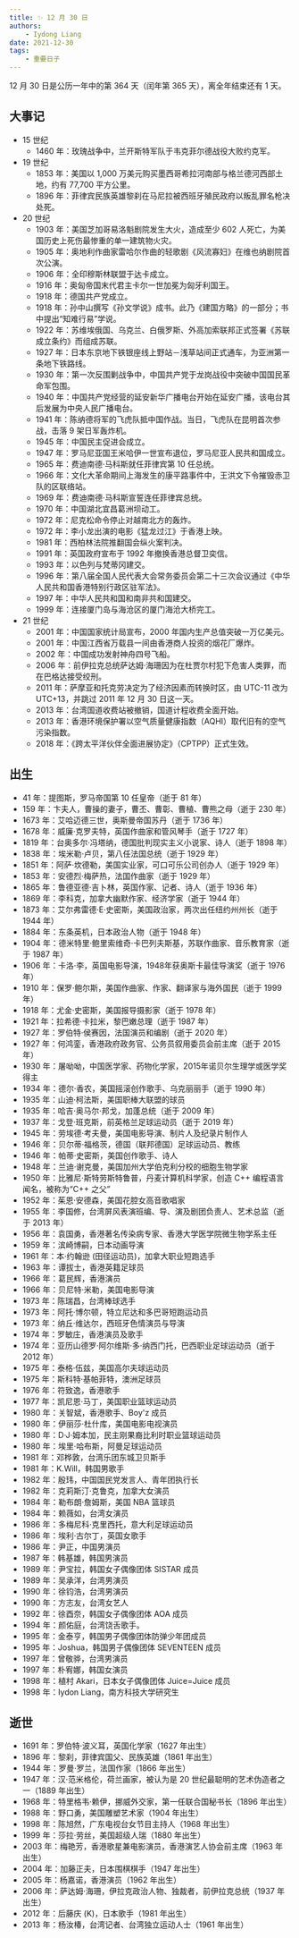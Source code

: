 ```yaml
---
title: ✨ 12 月 30 日
authors:
    - Iydong Liang
date: 2021-12-30
tags:
    - 重要日子
---
```


12 月 30 日是公历一年中的第 364 天（闰年第 365 天），离全年结束还有 1 天。

## 大事记
- 15 世纪
    - 1460 年：玫瑰战争中，兰开斯特军队于韦克菲尔德战役大败约克军。
- 19 世纪
    - 1853 年：美国以 1,000 万美元购买墨西哥希拉河南部与格兰德河西部土地，约有 77,700 平方公里。
    - 1896 年：菲律宾民族英雄黎刹在马尼拉被西班牙殖民政府以叛乱罪名枪决处死。
- 20 世纪
    - 1903 年：美国芝加哥易洛魁剧院发生大火，造成至少 602 人死亡，为美国历史上死伤最惨重的单一建筑物火灾。
    - 1905 年：奥地利作曲家雷哈尔作曲的轻歌剧《风流寡妇》在维也纳剧院首次公演。
    - 1906 年：全印穆斯林联盟于达卡成立。
    - 1916 年：奥匈帝国末代君主卡尔一世加冕为匈牙利国王。
    - 1918 年：德国共产党成立。
    - 1918 年：孙中山撰写《孙文学说》成书。此乃《建国方略》的一部分；书中提出“知难行易”学说。
    - 1922 年：苏维埃俄国、乌克兰、白俄罗斯、外高加索联邦正式签署《苏联成立条约》而组成苏联。
    - 1927 年：日本东京地下铁银座线上野站－浅草站间正式通车，为亚洲第一条地下铁路线。
    - 1930 年：第一次反围剿战争中，中国共产党于龙岗战役中突破中国国民革命军包围。
    - 1940 年：中国共产党经营的延安新华广播电台开始在延安广播，该电台其后发展为中央人民广播电台。
    - 1941 年：陈纳德将军的飞虎队抵中国作战。当日，飞虎队在昆明首次参战，击落 9 架日军轰炸机。
    - 1945 年：中国民主促进会成立。
    - 1947 年：罗马尼亚国王米哈伊一世宣布退位，罗马尼亚人民共和国成立。
    - 1965 年：费迪南德·马科斯就任菲律宾第 10 任总统。
    - 1966 年：文化大革命期间上海发生的康平路事件中，王洪文下令摧毁赤卫队的区联络站。
    - 1969 年：费迪南德·马科斯宣誓连任菲律宾总统。
    - 1970 年：中国湖北宜昌葛洲坝动工。
    - 1972 年：尼克松命令停止对越南北方的轰炸。
    - 1972 年：李小龙出演的电影《猛龙过江》于香港上映。
    - 1981 年：西柏林法院推翻国会纵火案判决。
    - 1991 年：英国政府宣布于 1992 年撤换香港总督卫奕信。
    - 1993 年：以色列与梵蒂冈建交。
    - 1996 年：第八届全国人民代表大会常务委员会第二十三次会议通过《中华人民共和国香港特别行政区驻军法》。
    - 1997 年：中华人民共和国和南非共和国建交。
    - 1999 年：连接厦门岛与海沧区的厦门海沧大桥完工。
- 21 世纪
    - 2001 年：中国国家统计局宣布，2000 年国内生产总值突破一万亿美元。
    - 2001 年：中国江西省万载县一间由香港商人投资的烟花厂爆炸。
    - 2002 年：中国成功发射神舟四号飞船。
    - 2006 年：前伊拉克总统萨达姆·海珊因为在杜贾尔村犯下危害人类罪，而在巴格达接受绞刑。
    - 2011 年：萨摩亚和托克劳决定为了经济因素而转换时区，由 UTC-11 改为 UTC+13，并跳过 2011 年 12 月 30 日这一天。
    - 2013 年：台湾国道收费站被撤销，国道计程收费全面开始。
    - 2013 年：香港环境保护署以空气质量健康指数（AQHI）取代旧有的空气污染指数。
    - 2018 年：《跨太平洋伙伴全面进展协定》（CPTPP）正式生效。


## 出生
- 41 年：提图斯，罗马帝国第 10 任皇帝（逝于 81 年）
- 159 年：卞夫人，曹操的妻子，曹丕、曹彰、曹植、曹熊之母（逝于 230 年）
- 1673 年：艾哈迈德三世，奥斯曼帝国苏丹（逝于 1736 年）
- 1678 年：威廉·克罗夫特，英国作曲家和管风琴手（逝于 1727 年）
- 1819 年：台奥多尔·冯塔纳，德国批判现实主义小说家、诗人（逝于 1898 年）
- 1838 年：埃米勒·卢贝，第八任法国总统（逝于 1929 年）
- 1851 年：阿萨·坎德勒，美国实业家，可口可乐公司创办人（逝于 1929 年）
- 1853 年：安德烈·梅萨热，法国作曲家（逝于 1929 年）
- 1865 年：鲁德亚德·吉卜林，英国作家、记者、诗人（逝于 1936 年）
- 1869 年：李科克，加拿大幽默作家、经济学家（逝于 1944 年）
- 1873 年：艾尔弗雷德·E·史密斯，美国政治家，两次出任纽约州州长（逝于 1944 年）
- 1884 年：东条英机，日本政治人物（逝于 1948 年）
- 1904 年：德米特里·鲍里索维奇·卡巴列夫斯基，苏联作曲家、音乐教育家（逝于 1987 年）
- 1906 年：卡洛·李，英国电影导演，1948年获奥斯卡最佳导演奖（逝于 1976 年）
- 1910 年：保罗·鲍尔斯，美国作曲家、作家、翻译家与海外国民（逝于 1999 年）
- 1918 年：尤金·史密斯，美国报导摄影家（逝于 1978 年）
- 1921 年：拉希德·卡拉米，黎巴嫩总理（逝于 1987 年）
- 1927 年：罗伯特·侯赛因，法国演员和编剧（逝于 2020 年）
- 1927 年：何鸿銮，香港政府政务官、公务员叙用委员会前主席（逝于 2015 年）
- 1930 年：屠呦呦，中国医学家、药物化学家，2015年诺贝尔生理学或医学奖得主
- 1934 年：德尔·香农，美国摇滚创作歌手、乌克丽丽手（逝于 1990 年）
- 1935 年：山迪·柯法斯，美国职棒大联盟的球员
- 1935 年：哈吉·奥马尔·邦戈，加蓬总统（逝于 2009 年）
- 1937 年：戈登·班克斯，前英格兰足球运动员（逝于 2019 年）
- 1945 年：劳埃德·考夫曼，美国电影导演、制片人及纪录片制作人
- 1946 年：贝尔蒂·福格茨，德国（联邦德国）足球运动员、教练
- 1946 年：帕蒂·史密斯，美国创作歌手、诗人
- 1948 年：兰迪·谢克曼，美国加州大学伯克利分校的细胞生物学家
- 1950 年：比雅尼·斯特劳斯特鲁普，丹麦计算机科学家，创造 C++ 编程语言闻名，被称为“C++ 之父”
- 1952 年：茱恩·安德森，美国花腔女高音歌唱家
- 1955 年：李国修，台湾屏风表演班编、导、演及剧团负责人、艺术总监（逝于 2013 年）
- 1956 年：袁国勇，香港著名传染病专家、香港大学医学院微生物学系主任
- 1959 年：滨崎博嗣，日本动画导演
- 1961 年：本·约翰逊 (田径运动员)，加拿大职业短跑选手
- 1963 年：谭拔士，香港英籍足球员
- 1966 年：葛民辉，香港演员
- 1966 年：贝尼特·米勒，美国电影导演
- 1973 年：陈瑞昌，台湾棒球选手
- 1973 年：阿托·博尔顿，特立尼达和多巴哥短跑运动员
- 1973 年：纳丘·维达尔，西班牙色情演员与导演
- 1974 年：罗敏庄，香港演员及歌手
- 1974 年：亚历山德罗·阿尔维斯·多·纳西门托，巴西职业足球运动员（逝于 2012 年）
- 1975 年：泰格·伍兹，美国高尔夫球运动员
- 1975 年：斯科特·基帕菲特，澳洲足球员
- 1976 年：符致逸，香港歌手
- 1977 年：凯尼恩·马丁，美国职业篮球运动员
- 1980 年：关智斌，香港歌手、Boy'z 成员
- 1980 年：伊丽莎·杜什库，美国电影电视演员
- 1980 年：D·J·姆本加，民主刚果裔比利时职业篮球运动员
- 1980 年：埃里·哈布斯，阿曼足球运动员
- 1981 年：邓桦敦，台湾乐团东城卫贝斯手
- 1981 年：K.Will，韩国男歌手
- 1982 年：殷玮，中国国民党发言人、青年团执行长
- 1982 年：克莉斯汀·克鲁克，加拿大女演员
- 1984 年：勒布朗·詹姆斯，美国 NBA 篮球员
- 1984 年：赖薇如，台湾女演员
- 1986 年：多梅尼科·克里西托，意大利足球运动员
- 1986 年：埃利·古尔丁，英国女歌手
- 1986 年：尹正，中国男演员
- 1987 年：韩基雄，韩国男演员
- 1989 年：尹宝拉，韩国女子偶像团体 SISTAR 成员
- 1989 年：吴承洋，台湾男演员
- 1990 年：徐钧浩，台湾男演员
- 1990 年：方志友，台湾女艺人
- 1992 年：徐酉奈，韩国女子偶像团体 AOA 成员
- 1994 年：颜佑庭，台湾饶舌歌手。
- 1995 年：金泰亨，韩国男子偶像团体防弹少年团成员
- 1995 年：Joshua，韩国男子偶像团体 SEVENTEEN 成员
- 1997 年：曾敬骅，台湾男演员
- 1997 年：朴宥娜，韩国女演员
- 1998 年：植村 Akari，日本女子偶像团体 Juice=Juice 成员
- 1998 年：Iydon Liang，南方科技大学研究生


## 逝世
- 1691 年：罗伯特·波义耳，英国化学家（1627 年出生）
- 1896 年：黎刹，菲律宾国父、民族英雄（1861 年出生）
- 1944 年：罗曼·罗兰，法国作家（1866 年出生）
- 1947 年：汉·范米格伦，荷兰画家，被认为是 20 世纪最聪明的艺术伪造者之一（1889 年出生）
- 1968 年：特里格韦·赖伊，挪威外交家，第一任联合国秘书长（1896 年出生）
- 1988 年：野口勇，美国雕塑艺术家（1904 年出生）
- 1998 年：陈旭然，广东电视台女节目主持人（1968 年出生）
- 1999 年：莎拉·劳丝，美国超级人瑞（1880 年出生）
- 2003 年：梅艳芳，香港歌星兼电影演员，香港演艺人协会前主席（1963 年出生）
- 2004 年：加藤正夫，日本围棋棋手（1947 年出生）
- 2005 年：杨嘉诺，香港演员（1962 年出生）
- 2006 年：萨达姆·海珊，伊拉克政治人物、独裁者，前伊拉克总统（1937 年出生）
- 2012 年：后藤庆 (K)，日本歌手（1981 年出生）
- 2013 年：杨汝椿，台湾记者、台湾独立运动人士（1961 年出生）
